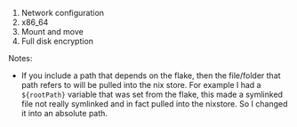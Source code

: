 
1. Network configuration
2. x86_64 
3. Mount and move
4. Full disk encryption



Notes:

- If you include a path that depends on the flake, then the file/folder that path refers to will be pulled into the nix store. For example I had a `${rootPath}` variable that was set from the flake, this made a symlinked file not really symlinked and in fact pulled into the nixstore. So I changed it into an absolute path.



